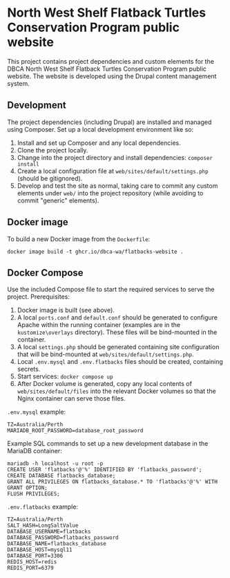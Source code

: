 # North West Shelf Flatback Turtles Conservation Program public website

This project contains project dependencies and custom elements for the DBCA
North West Shelf Flatback Turtles Conservation Program public website. The
website is developed using the Drupal content management system.

## Development

The project dependencies (including Drupal) are installed and managed using Composer.
Set up a local development environment like so:

1. Install and set up Composer and any local dependencies.
1. Clone the project locally.
1. Change into the project directory and install dependencies: `composer install`
1. Create a local configuration file at `web/sites/default/settings.php` (should be gitignored).
1. Develop and test the site as normal, taking care to commit any custom elements
   under `web/` into the project repository (while avoiding to commit "generic" elements).

## Docker image

To build a new Docker image from the `Dockerfile`:

    docker image build -t ghcr.io/dbca-wa/flatbacks-website .

## Docker Compose

Use the included Compose file to start the required services to serve the project.
Prerequisites:

1. Docker image is built (see above).
1. A local `ports.conf` and `default.conf` should be generated to configure Apache within
   the running container (examples are in the `kustomize\overlays` directory). These
   files will be bind-mounted in the container.
1. A local `settings.php` should be generated containing site configuration that will be
   bind-mounted at `web/sites/default/settings.php`.
1. Local `.env.mysql` and `.env.flatbacks` files should be created, containing secrets.
1. Start services: `docker compose up`
1. After Docker volume is generated, copy any local contents of `web/sites/default/files`
   into the relevant Docker volumes so that the Nginx container can serve those files.

`.env.mysql` example:

    TZ=Australia/Perth
    MARIADB_ROOT_PASSWORD=database_root_password

Example SQL commands to set up a new development database in the MariaDB container:

    mariadb -h localhost -u root -p
    CREATE USER 'flatbacks'@'%' IDENTIFIED BY 'flatbacks_password';
    CREATE DATABASE flatbacks_database;
    GRANT ALL PRIVILEGES ON flatbacks_database.* TO 'flatbacks'@'%' WITH GRANT OPTION;
    FLUSH PRIVILEGES;

`.env.flatbacks` example:

    TZ=Australia/Perth
    SALT_HASH=LongSaltValue
    DATABASE_USERNAME=flatbacks
    DATABASE_PASSWORD=flatbacks_password
    DATABASE_NAME=flatbacks_database
    DATABASE_HOST=mysql11
    DATABASE_PORT=3306
    REDIS_HOST=redis
    REDIS_PORT=6379
